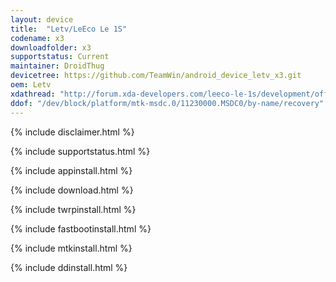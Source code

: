 ```yaml
---
layout: device
title:  "Letv/LeEco Le 1S"
codename: x3
downloadfolder: x3
supportstatus: Current
maintainer: DroidThug
devicetree: https://github.com/TeamWin/android_device_letv_x3.git
oem: Letv
xdathread: "http://forum.xda-developers.com/leeco-le-1s/development/official-twrp-t3527566"
ddof: "/dev/block/platform/mtk-msdc.0/11230000.MSDC0/by-name/recovery"
---
```


{% include disclaimer.html %}

{% include supportstatus.html %}

{% include appinstall.html %}

{% include download.html %}

{% include twrpinstall.html %}

{% include fastbootinstall.html %}

{% include mtkinstall.html %}

{% include ddinstall.html %}

